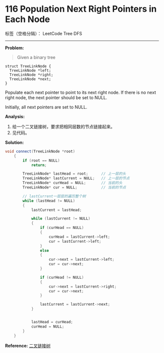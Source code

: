 ﻿# 116 Population Next Right Pointers in Each Node

标签（空格分隔）： LeetCode Tree DFS

---

**Problem:**
>   Given a binary tree

    struct TreeLinkNode {
      TreeLinkNode *left;
      TreeLinkNode *right;
      TreeLinkNode *next;
    }

>   
Populate each next pointer to point to its next right node. If there is no next right node, the next pointer should be set to NULL.
>
Initially, all next pointers are set to NULL.

**Analysis:**

 1. 给一个二叉链接树，要求把相同层数的节点链接起来。
 2. 见代码。

**Solution:**
```cpp
void connect(TreeLinkNode *root)
	{
		if (root == NULL)
			return;

		TreeLinkNode* lastHead = root;		// 上一层的头
		TreeLinkNode* lastCurrent = NULL;	// 上一层的节点
		TreeLinkNode* curHead = NULL;		// 当前的头
		TreeLinkNode* cur = NULL;			// 当前的节点

		// lastCurrent一层层的遍历整个树
		while (lastHead != NULL)
		{
			lastCurrent = lastHead;

			while (lastCurrent != NULL)
			{
				if (curHead == NULL)
				{
					curHead = lastCurrent->left;
					cur = lastCurrent->left;
				}
				else
				{
					cur->next = lastCurrent->left;
					cur = cur->next;
				}

				if (curHead != NULL)
				{
					cur->next = lastCurrent->right;
					cur = cur->next;
				}

				lastCurrent = lastCurrent->next;
			}


			lastHead = curHead;
			curHead = NULL;
		}
	}
```
 
**Reference:**
[二叉链接树][1]


  [1]: http://www.programcreek.com/2014/05/leetcode-populating-next-right-pointers-in-each-node-java/